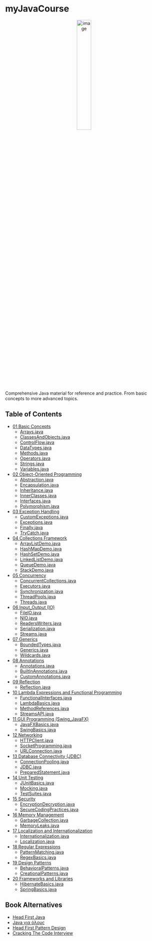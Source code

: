 # myJavaCourse

<div style="text-align:center">
  <img src="https://github.com/marios-pz/myJavaCourse/assets/30930688/738e2158-19e0-47e4-8132-957ada003f72" alt="image" style="width:30%;">
</div>


Comprehensive Java material for reference and practice.
From basic concepts to more advanced topics.

## Table of Contents

- [01 Basic Concepts](01_Basic%20Concepts)
  - [Arrays.java](01_Basic%20Concepts/Arrays.java)
  - [ClassesAndObjects.java](01_Basic%20Concepts/ClassesAndObjects.java)
  - [ControlFlow.java](01_Basic%20Concepts/ControlFlow.java)
  - [DataTypes.java](01_Basic%20Concepts/DataTypes.java)
  - [Methods.java](01_Basic%20Concepts/Methods.java)
  - [Operators.java](01_Basic%20Concepts/Operators.java)
  - [Strings.java](01_Basic%20Concepts/Strings.java)
  - [Variables.java](01_Basic%20Concepts/Variables.java)
- [02 Object-Oriented Programming](02_Object-Oriented%20Programming)
  - [Abstraction.java](02_Object-Oriented%20Programming/Abstraction.java)
  - [Encapsulation.java](02_Object-Oriented%20Programming/Encapsulation.java)
  - [Inheritance.java](02_Object-Oriented%20Programming/Inheritance.java)
  - [InnerClasses.java](02_Object-Oriented%20Programming/InnerClasses.java)
  - [Interfaces.java](02_Object-Oriented%20Programming/Interfaces.java)
  - [Polymorphism.java](02_Object-Oriented%20Programming/Polymorphism.java)
- [03 Exception Handling](03_Exception%20Handling)
  - [CustomExceptions.java](03_Exception%20Handling/CustomExceptions.java)
  - [Exceptions.java](03_Exception%20Handling/Exceptions.java)
  - [Finally.java](03_Exception%20Handling/Finally.java)
  - [TryCatch.java](03_Exception%20Handling/TryCatch.java)
- [04 Collections Framework](04_Collections%20Framework)
  - [ArrayListDemo.java](04_Collections%20Framework/ArrayListDemo.java)
  - [HashMapDemo.java](04_Collections%20Framework/HashMapDemo.java)
  - [HashSetDemo.java](04_Collections%20Framework/HashSetDemo.java)
  - [LinkedListDemo.java](04_Collections%20Framework/LinkedListDemo.java)
  - [QueueDemo.java](04_Collections%20Framework/QueueDemo.java)
  - [StackDemo.java](04_Collections%20Framework/StackDemo.java)
- [05 Concurrency](05_Concurrency)
  - [ConcurrentCollections.java](05_Concurrency/ConcurrentCollections.java)
  - [Executors.java](05_Concurrency/Executors.java)
  - [Synchronization.java](05_Concurrency/Synchronization.java)
  - [ThreadPools.java](05_Concurrency/ThreadPools.java)
  - [Threads.java](05_Concurrency/Threads.java)
- [06 Input_Output (IO)](<06_Input_Output%20(IO)>)
  - [FileIO.java](<06_Input_Output%20(IO)/FileIO.java>)
  - [NIO.java](<06_Input_Output%20(IO)/NIO.java>)
  - [ReadersWriters.java](<06_Input_Output%20(IO)/ReadersWriters.java>)
  - [Serialization.java](<06_Input_Output%20(IO)/Serialization.java>)
  - [Streams.java](<06_Input_Output%20(IO)/Streams.java>)
- [07 Generics](07_Generics)
  - [BoundedTypes.java](07_Generics/BoundedTypes.java)
  - [Generics.java](07_Generics/Generics.java)
  - [Wildcards.java](07_Generics/Wildcards.java)
- [08 Annotations](08_Annotations)
  - [Annotations.java](08_Annotations/Annotations.java)
  - [BuiltInAnnotations.java](08_Annotations/BuiltInAnnotations.java)
  - [CustomAnnotations.java](08_Annotations/CustomAnnotations.java)
- [09 Reflection](09_Reflection)
  - [Reflection.java](09_Reflection/Reflection.java)
- [10 Lambda Expressions and Functional Programming](10_Lambda%20Expressions%20and%20Functional%20Programming)
  - [FunctionalInterfaces.java](10_Lambda%20Expressions%20and%20Functional%20Programming/FunctionalInterfaces.java)
  - [LambdaBasics.java](10_Lambda%20Expressions%20and%20Functional%20Programming/LambdaBasics.java)
  - [MethodReferences.java](10_Lambda%20Expressions%20and%20Functional%20Programming/MethodReferences.java)
  - [StreamsAPI.java](10_Lambda%20Expressions%20and%20Functional%20Programming/StreamsAPI.java)
- [11 GUI Programming (Swing_JavaFX)](<11_GUI%20Programming%20(Swing_JavaFX)>)
  - [JavaFXBasics.java](<11_GUI%20Programming%20(Swing_JavaFX)/JavaFXBasics.java>)
  - [SwingBasics.java](<11_GUI%20Programming%20(Swing_JavaFX)/SwingBasics.java>)
- [12 Networking](12_Networking)
  - [HTTPClient.java](12_Networking/HTTPClient.java)
  - [SocketProgramming.java](12_Networking/SocketProgramming.java)
  - [URLConnection.java](12_Networking/URLConnection.java)
- [13 Database Connectivity (JDBC)](<13_Database%20Connectivity%20(JDBC)>)
  - [ConnectionPooling.java](<13_Database%20Connectivity%20(JDBC)/ConnectionPooling.java>)
  - [JDBC.java](<13_Database%20Connectivity%20(JDBC)/JDBC.java>)
  - [PreparedStatement.java](<13_Database%20Connectivity%20(JDBC)/PreparedStatement.java>)
- [14 Unit Testing](14_Unit%20Testing)
  - [JUnitBasics.java](14_Unit%20Testing/JUnitBasics.java)
  - [Mocking.java](14_Unit%20Testing/Mocking.java)
  - [TestSuites.java](14_Unit%20Testing/TestSuites.java)
- [15 Security](15_Security)
  - [EncryptionDecryption.java](15_Security/EncryptionDecryption.java)
  - [SecureCodingPractices.java](15_Security/SecureCodingPractices.java)
- [16 Memory Management](16_Memory%20Management)
  - [GarbageCollection.java](16_Memory%20Management/GarbageCollection.java)
  - [MemoryLeaks.java](16_Memory%20Management/MemoryLeaks.java)
- [17 Localization and Internationalization](17_Localization%20and%20Internationalization)
  - [Internationalization.java](17_Localization%20and%20Internationalization/Internationalization.java)
  - [Localization.java](17_Localization%20and%20Internationalization/Localization.java)
- [18 Regular Expressions](18_Regular%20Expressions)
  - [PatternMatching.java](18_Regular%20Expressions/PatternMatching.java)
  - [RegexBasics.java](18_Regular%20Expressions/RegexBasics.java)
- [19 Design Patterns](19_Design%20Patterns)
  - [BehavioralPatterns.java](19_Design%20Patterns/BehavioralPatterns.java)
  - [CreationalPatterns.java](19_Design%20Patterns/CreationalPatterns.java)
- [20 Frameworks and Libraries](20_Frameworks%20and%20Libraries)
  - [HibernateBasics.java](20_Frameworks%20and%20Libraries/HibernateBasics.java)
  - [SpringBasics.java](20_Frameworks%20and%20Libraries/SpringBasics.java)

## Book Alternatives

- [Head First Java](https://www.amazon.com/Head-First-Java-Brain-Friendly-Guide/dp/1491910771)
- [Java για όλους](https://www.skroutz.gr/s/18271192/Java-gia-olous.html)
- [Head First Pattern Design](https://www.amazon.com/Head-First-Design-Patterns-Brain-Friendly/dp/0596007124)
- [Cracking The Code Interview](https://www.amazon.com/Cracking-Coding-Interview-Programming-Questions/dp/0984782850)
